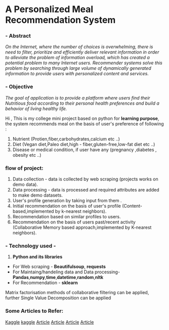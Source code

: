 # A Personalized Meal Recommendation System 

### - **Abstract** 
_On the Internet, where the number of choices is overwhelming, there is need to filter, prioritize and efficiently deliver relevant information in order to alleviate the problem of information overload, which has created a potential problem to many Internet users. Recommender systems solve this problem by searching through large volume of dynamically generated information to provide users with personalized content and services._


### - **Objective**
_The goal of application is to provide a platform where users find their Nutritious food according to their  personal health preferences and build a behavior of living healthy life._

Hi , This is my college mini project based on python for **learning purpose**, the system recommends meal on the basis of user's preference of following :

1. Nutrient (Protien,fiber,carbohydrates,calcium etc ..)
2. Diet (Vegan diet,Paleo diet,high - fiber,gluten-free,low-fat diet etc ..)
3. Disease or medical condition, if user have any (pregnancy ,diabetes , obesity etc ..)

### flow of project: 

1. Data collection - data is collected by web scraping (projects works on demo data).
2. Data processing - data is processed and required attributes are added to make demo datasets.
3. User's profile generation by taking input from them .
4. Initial recommendation on the basis of user's profile (Content-based,implemented by k-nearest neighbors).
5. Recommendation based on similar profiles to users.
5. Recommendation on the basis of users past/recent activity (Collaborative Memory based approach,implemented by K-nearest neighbors).

### - Technology used - 

1. **Python and its libraries**
- For Web scraping - **Beautifulsoup**, **requests**
- For Maintaing/handeling data and Data processing- **Pandas**,**numpy**,**time**,**datetime**,**random**,**nltk**
- For Recommendation - **sklearn**


Matrix factorisation methods of collaborative filtering can be applied,
further Single Value Decomposition can be applied 

### Some Articles to Refer:
[Kaggle](https://www.kaggle.com/ibtesama/getting-started-with-a-movie-recommendation-system)
[kaggle](https://www.kaggle.com/rounakbanik/movie-recommender-systems)
[Article](https://hackernoon.com/introduction-to-recommender-system-part-1-collaborative-filtering-singular-value-decomposition-44c9659c5e75)
[Article](https://towardsdatascience.com/introduction-to-recommender-systems-6c66cf15ada)
[Article](https://towardsdatascience.com/various-implementations-of-collaborative-filtering-100385c6dfe0)
[Article](https://towardsdatascience.com/prototyping-a-recommender-system-step-by-step-part-1-knn-item-based-collaborative-filtering-637969614ea)

